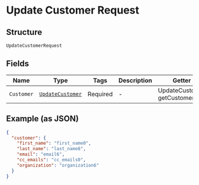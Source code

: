 
# Update Customer Request

## Structure

`UpdateCustomerRequest`

## Fields

| Name | Type | Tags | Description | Getter | Setter |
|  --- | --- | --- | --- | --- | --- |
| `Customer` | [`UpdateCustomer`](../../doc/models/update-customer.md) | Required | - | UpdateCustomer getCustomer() | setCustomer(UpdateCustomer customer) |

## Example (as JSON)

```json
{
  "customer": {
    "first_name": "first_name0",
    "last_name": "last_name8",
    "email": "email6",
    "cc_emails": "cc_emails0",
    "organization": "organization6"
  }
}
```

